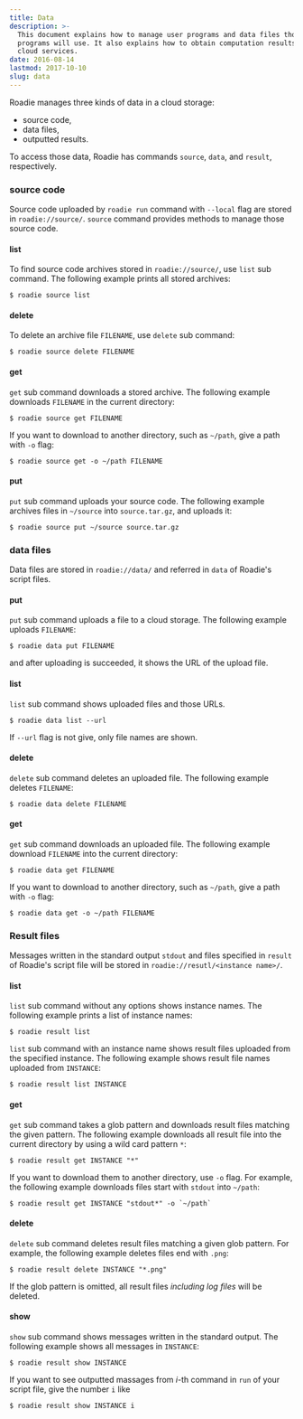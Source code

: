 ```yaml
---
title: Data
description: >-
  This document explains how to manage user programs and data files those
  programs will use. It also explains how to obtain computation results from
  cloud services.
date: 2016-08-14
lastmod: 2017-10-10
slug: data
---
```

Roadie manages three kinds of data in a cloud storage:

- source code,
- data files,
- outputted results.

To access those data, Roadie has commands `source`, `data`,
and `result`, respectively.

### source code
Source code uploaded by `roadie run` command with `--local` flag are stored in
`roadie://source/`. `source` command provides methods to manage those source
code.

#### list
To find source code archives stored in `roadie://source/`, use `list` sub command.
The following example prints all stored archives:

```shell
$ roadie source list
```

#### delete
To delete an archive file `FILENAME`, use `delete` sub command:

```shell
$ roadie source delete FILENAME
```

#### get
`get` sub command downloads a stored archive. The following example downloads
`FILENAME` in the current directory:

```shell
$ roadie source get FILENAME
```

If you want to download to another directory, such as `~/path`, give a path
with `-o` flag:

```shell
$ roadie source get -o ~/path FILENAME
```

#### put
`put` sub command uploads your source code.
The following example archives files in `~/source` into `source.tar.gz`, and
uploads it:

```shell
$ roadie source put ~/source source.tar.gz
```

### data files
Data files are stored in `roadie://data/` and referred in `data` of Roadie's
script files.

#### put
`put` sub command uploads a file to a cloud storage.
The following example uploads `FILENAME`:

```shell
$ roadie data put FILENAME
```

and after uploading is succeeded, it shows the URL of the upload file.

#### list
`list` sub command shows uploaded files and those URLs.

```shell
$ roadie data list --url
```

If `--url` flag is not give, only file names are shown.

#### delete
`delete` sub command deletes an uploaded file.
The following example deletes `FILENAME`:

```shell
$ roadie data delete FILENAME
```

#### get
`get` sub command downloads an uploaded file.
The following example download `FILENAME` into the current directory:

```shell
$ roadie data get FILENAME
```

If you want to download to another directory, such as `~/path`, give a path
with `-o` flag:

```shell
$ roadie data get -o ~/path FILENAME
```

### Result files
Messages written in the standard output `stdout` and files specified in `result`
of Roadie's script file will be stored in `roadie://resutl/<instance name>/`.

#### list
`list` sub command without any options shows instance names.
The following example prints a list of instance names:

```shell
$ roadie result list
```

`list` sub command with an instance name shows result files uploaded from the
specified instance.
The following example shows result file names uploaded from `INSTANCE`:

```shell
$ roadie result list INSTANCE
```

#### get
`get` sub command takes a glob pattern and downloads result files matching the
given pattern.
The following example downloads all result file into the current directory
by using a wild card pattern `*`:

```shell
$ roadie result get INSTANCE "*"
```

If you want to download them to another directory, use `-o` flag.
For example, the following example downloads files start with `stdout` into
`~/path`:

```shell
$ roadie result get INSTANCE "stdout*" -o `~/path`
```

#### delete
`delete` sub command deletes result files matching a given glob pattern.
For example, the following example deletes files end with `.png`:

```shell
$ roadie result delete INSTANCE "*.png"
```

If the glob pattern is omitted, all result files *including log files* will be
deleted.

#### show
`show` sub command shows messages written in the standard output.
The following example shows all messages in `INSTANCE`:

```shell
$ roadie result show INSTANCE
```

If you want to see outputted massages from *i*-th command in `run` of your
script file, give the number `i` like

```shell
$ roadie result show INSTANCE i
```
